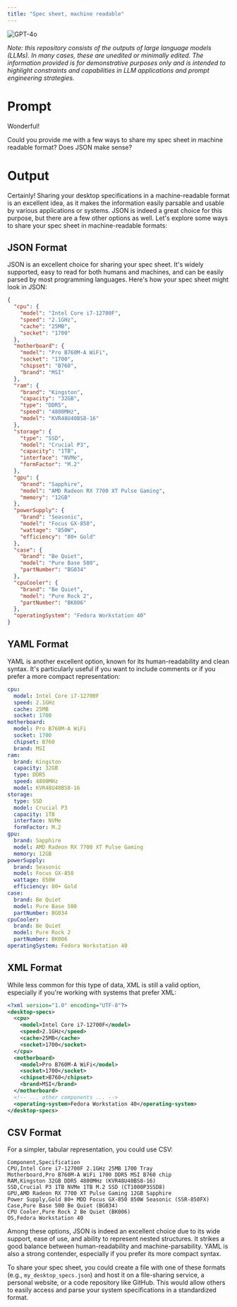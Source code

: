 ```yaml
---
title: "Spec sheet, machine readable"
---
```

![GPT-4o](https://img.shields.io/badge/GPT--4o-3333FF?style=for-the-badge&logo=openai&logoColor=white)



*Note: this repository consists of the outputs of large language models (LLMs). In many cases, these are unedited or minimally edited. The information provided is for demonstrative purposes only and is intended to highlight constraints and capabilities in LLM applications and prompt engineering strategies.*


# Prompt

Wonderful!

Could you provide me with a few ways to share my spec sheet in machine readable format? Does JSON make sense?

# Output

Certainly! Sharing your desktop specifications in a machine-readable format is an excellent idea, as it makes the information easily parsable and usable by various applications or systems. JSON is indeed a great choice for this purpose, but there are a few other options as well. Let's explore some ways to share your spec sheet in machine-readable formats:

## JSON Format

JSON is an excellent choice for sharing your spec sheet. It's widely supported, easy to read for both humans and machines, and can be easily parsed by most programming languages. Here's how your spec sheet might look in JSON:

```json
{
  "cpu": {
    "model": "Intel Core i7-12700F",
    "speed": "2.1GHz",
    "cache": "25MB",
    "socket": "1700"
  },
  "motherboard": {
    "model": "Pro B760M-A WiFi",
    "socket": "1700",
    "chipset": "B760",
    "brand": "MSI"
  },
  "ram": {
    "brand": "Kingston",
    "capacity": "32GB",
    "type": "DDR5",
    "speed": "4800MHz",
    "model": "KVR48U40BS8-16"
  },
  "storage": {
    "type": "SSD",
    "model": "Crucial P3",
    "capacity": "1TB",
    "interface": "NVMe",
    "formFactor": "M.2"
  },
  "gpu": {
    "brand": "Sapphire",
    "model": "AMD Radeon RX 7700 XT Pulse Gaming",
    "memory": "12GB"
  },
  "powerSupply": {
    "brand": "Seasonic",
    "model": "Focus GX-850",
    "wattage": "850W",
    "efficiency": "80+ Gold"
  },
  "case": {
    "brand": "Be Quiet",
    "model": "Pure Base 500",
    "partNumber": "BG034"
  },
  "cpuCooler": {
    "brand": "Be Quiet",
    "model": "Pure Rock 2",
    "partNumber": "BK006"
  },
  "operatingSystem": "Fedora Workstation 40"
}
```

## YAML Format

YAML is another excellent option, known for its human-readability and clean syntax. It's particularly useful if you want to include comments or if you prefer a more compact representation:

```yaml
cpu:
  model: Intel Core i7-12700F
  speed: 2.1GHz
  cache: 25MB
  socket: 1700
motherboard:
  model: Pro B760M-A WiFi
  socket: 1700
  chipset: B760
  brand: MSI
ram:
  brand: Kingston
  capacity: 32GB
  type: DDR5
  speed: 4800MHz
  model: KVR48U40BS8-16
storage:
  type: SSD
  model: Crucial P3
  capacity: 1TB
  interface: NVMe
  formFactor: M.2
gpu:
  brand: Sapphire
  model: AMD Radeon RX 7700 XT Pulse Gaming
  memory: 12GB
powerSupply:
  brand: Seasonic
  model: Focus GX-850
  wattage: 850W
  efficiency: 80+ Gold
case:
  brand: Be Quiet
  model: Pure Base 500
  partNumber: BG034
cpuCooler:
  brand: Be Quiet
  model: Pure Rock 2
  partNumber: BK006
operatingSystem: Fedora Workstation 40
```

## XML Format

While less common for this type of data, XML is still a valid option, especially if you're working with systems that prefer XML:

```xml
<?xml version="1.0" encoding="UTF-8"?>
<desktop-specs>
  <cpu>
    <model>Intel Core i7-12700F</model>
    <speed>2.1GHz</speed>
    <cache>25MB</cache>
    <socket>1700</socket>
  </cpu>
  <motherboard>
    <model>Pro B760M-A WiFi</model>
    <socket>1700</socket>
    <chipset>B760</chipset>
    <brand>MSI</brand>
  </motherboard>
  <!-- ... other components ... -->
  <operating-system>Fedora Workstation 40</operating-system>
</desktop-specs>
```

## CSV Format

For a simpler, tabular representation, you could use CSV:

```csv
Component,Specification
CPU,Intel Core i7-12700F 2.1GHz 25MB 1700 Tray
Motherboard,Pro B760M-A WiFi 1700 DDR5 MSI B760 chip
RAM,Kingston 32GB DDR5 4800MHz (KVR48U40BS8-16)
SSD,Crucial P3 1TB NVMe 1TB M.2 SSD (CT1000P3SSD8)
GPU,AMD Radeon RX 7700 XT Pulse Gaming 12GB Sapphire
Power Supply,Gold 80+ MDD Focus GX-850 850W Seasonic (SSR-850FX)
Case,Pure Base 500 Be Quiet (BG034)
CPU Cooler,Pure Rock 2 Be Quiet (BK006)
OS,Fedora Workstation 40
```

Among these options, JSON is indeed an excellent choice due to its wide support, ease of use, and ability to represent nested structures. It strikes a good balance between human-readability and machine-parsability. YAML is also a strong contender, especially if you prefer its more compact syntax.

To share your spec sheet, you could create a file with one of these formats (e.g., `my_desktop_specs.json`) and host it on a file-sharing service, a personal website, or a code repository like GitHub. This would allow others to easily access and parse your system specifications in a standardized format.

 